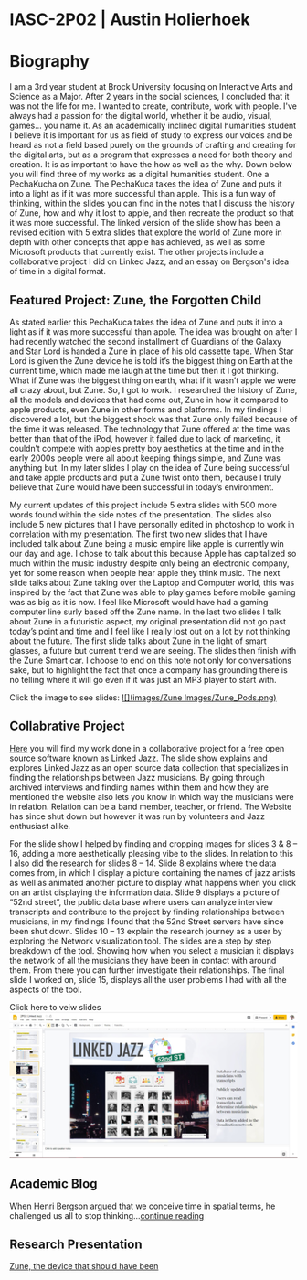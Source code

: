 # IASC-2P02 | Austin Holierhoek 

 

# Biography

I am a 3rd year student at Brock University focusing on Interactive Arts and Science as a Major. After 2 years in the social sciences, I concluded that it was not the life for me. I wanted to create, contribute, work with people. I've always had a passion for the digital world, whether it be audio, visual, games... you name it. As an academically inclined digital humanities student I believe it is important for us as field of study to express our voices and be heard as not a field based purely on the grounds of crafting and creating for the digital arts, but as a program that expresses a need for both theory and creation. It is as important to have the how as well as the why. Down below you will find three of my works as a digital humanities student. One a PechaKucha on Zune. The PechaKuca takes the idea of Zune and puts it into a light as if it was more successful than apple. This is a fun way of thinking, within the slides you can find in the notes that I discuss the history of Zune, how and why it lost to apple, and then recreate the product so that it was more successful. The linked version of the slide show has been a revised edition with 5 extra slides that explore the world of Zune more in depth with other concepts that apple has achieved, as well as some Microsoft products that currently exist. The other projects include a collaborative project I did on Linked Jazz, and an essay on Bergson's idea of time in a digital format.

## Featured Project: Zune, the Forgotten Child

As stated earlier this PechaKuca takes the idea of Zune and puts it into a light as if it was more successful than apple. The idea was brought on after I had recently watched the second installment of Guardians of the Galaxy and Star Lord is handed a Zune in place of his old cassette tape. When Star Lord is given the Zune device he is told it’s the biggest thing on Earth at the current time, which made me laugh at the time but then it I got thinking. What if Zune was the biggest thing on earth, what if it wasn’t apple we were all crazy about, but Zune. So, I got to work. I researched the history of Zune, all the models and devices that had come out, Zune in how it compared to apple products, even Zune in other forms and platforms. In my findings I discovered a lot, but the biggest shock was that Zune only failed because of the time it was released. The technology that Zune offered at the time was better than that of the iPod, however it failed due to lack of marketing, it couldn’t compete with apples pretty boy aesthetics at the time and in the early 2000s people were all about keeping things simple, and Zune was anything but. In my later slides I play on the idea of Zune being successful and take apple products and put a Zune twist onto them, because I truly believe that Zune would have been successful in today’s environment. 

My current updates of this project include 5 extra slides with 500 more words found within the side notes of the presentation. The slides also include 5 new pictures that I have personally edited in photoshop to work in correlation with my presentation. The first two new slides that I have included talk about Zune being a music empire like apple is currently win our day and age. I chose to talk about this because Apple has capitalized so much within the music industry despite only being an electronic company, yet for some reason when people hear apple they think music. The next slide talks about Zune taking over the Laptop and Computer world, this was inspired by the fact that Zune was able to play games before mobile gaming was as big as it is now. I feel like Microsoft would have had a gaming computer line surly based off the Zune name. In the last two slides I talk about Zune in a futuristic aspect, my original presentation did not go past today’s point and time and I feel like I really lost out on a lot by not thinking about the future. The first slide talks about Zune in the light of smart glasses, a future but current trend we are seeing. The slides then finish with the Zune Smart car. I choose to end on this note not only for conversations sake, but to highlight the fact that once a company has grounding there is no telling where it will go even if it was just an MP3 player to start with. 

Click the image to see slides:
[![](images/Zune Images/Zune_Pods.png)](reveal/index.html)


## Collabrative Project

[Here](https://docs.google.com/presentation/d/1vd3dYX-A2UtBQR-U2PApYLCKavPSctZPEv3WvfFr8wU/edit?usp=sharing) you will find my work done in a collaborative project for a free open source software known as Linked Jazz. The slide show explains and explores Linked Jazz as an open source data collection that specializes in finding the relationships between Jazz musicians. By going through archived interviews and finding names within them and how they are mentioned the website also lets you know in which way the musicians were in relation. Relation can be a band member, teacher, or friend. The Website has since shut down but however it was run by volunteers and Jazz enthusiast alike.

For the slide show I helped by finding and cropping images for slides 3 & 8 – 16, adding a more aesthetically pleasing vibe to the slides. In relation to this I also did the research for slides 8 – 14. Slide 8 explains where the data comes from, in which I display a picture containing the names of jazz artists as well as animated another picture to display what happens when you click on an artist displaying the information data. Slide 9 displays a picture of “52nd street”, the public data base where users can analyze interview transcripts and contribute to the project by finding relationships between musicians, in my findings I found that the 52nd Street servers have since been shut down. Slides 10 – 13 explain the research journey as a user by exploring the Network visualization tool. The slides are a step by step breakdown of the tool. Showing how when you select a musician it displays the network of all the musicians they have been in contact with around them. From there you can further investigate their relationships. The final slide I worked on, slide 15, displays all the user problems I had with all the aspects of the tool.

Click here to veiw slides
[![](images/jazz.jpg)](https://docs.google.com/presentation/d/1vd3dYX-A2UtBQR-U2PApYLCKavPSctZPEv3WvfFr8wU/edit?usp=sharing)


## Academic Blog 

When Henri Bergson argued that we conceive time in spatial terms, he challenged us all to stop thinking...[continue reading](blog.md)

## Research Presentation

[Zune, the device that should have been](reveal/index.html)
